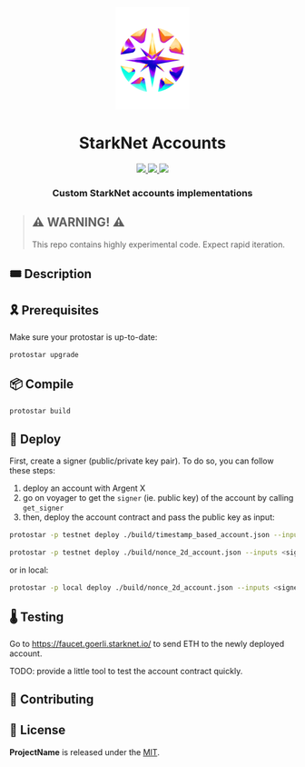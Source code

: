 <p align="center">
    <img src="resources/img/logo.png">
</p>
<div align="center">
  <h1 align="center">StarkNet Accounts</h1>
  <p align="center">
    <a href="https://discord.gg/onlydust">
        <img src="https://img.shields.io/badge/Discord-6666FF?style=for-the-badge&logo=discord&logoColor=white">
    </a>
    <a href="https://twitter.com/intent/follow?screen_name=onlydust_xyz">
        <img src="https://img.shields.io/badge/Twitter-1DA1F2?style=for-the-badge&logo=twitter&logoColor=white">
    </a>
    <a href="https://contributions.onlydust.xyz/">
        <img src="https://img.shields.io/badge/Contribute-6A1B9A?style=for-the-badge&logo=notion&logoColor=white">
    </a>
  </p>
  
  <h3 align="center">Custom StarkNet accounts implementations</h3>
</div>

> ## ⚠️ WARNING! ⚠️
>
> This repo contains highly experimental code.
> Expect rapid iteration.

## 🎟️ Description

## 🎗️ Prerequisites
Make sure your protostar is up-to-date:
```sh
protostar upgrade
```

## 📦 Compile

```sh
protostar build
```

## 🔬 Deploy

First, create a signer (public/private key pair).
To do so, you can follow these steps:

1. deploy an account with Argent X
2. go on voyager to get the `signer` (ie. public key) of the account by calling `get_signer`
3. then, deploy the account contract and pass the public key as input:

```sh
protostar -p testnet deploy ./build/timestamp_based_account.json --inputs <signer-public-key>
```

```sh
protostar -p testnet deploy ./build/nonce_2d_account.json --inputs <signer-public-key>
```

or in local:
```sh
protostar -p local deploy ./build/nonce_2d_account.json --inputs <signer-public-key>
```

## 🌡️ Testing

Go to <https://faucet.goerli.starknet.io/> to send ETH to the newly deployed account.

TODO: provide a little tool to test the account contract quickly.

## 🫶 Contributing

## 📄 License

**ProjectName** is released under the [MIT](LICENSE).
